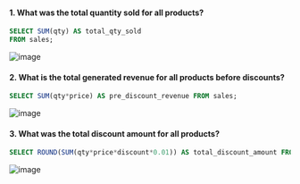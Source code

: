 
#### 1. What was the total quantity sold for all products?
```sql
SELECT SUM(qty) AS total_qty_sold
FROM sales;
```
![image](https://github.com/shivin316/8__Week_SQL_Challenge/assets/122541994/c188984f-8ffa-4e6a-b933-3babb862fdcf)


#### 2. What is the total generated revenue for all products before discounts?
```sql
SELECT SUM(qty*price) AS pre_discount_revenue FROM sales;
```
![image](https://github.com/shivin316/8__Week_SQL_Challenge/assets/122541994/f3694938-6384-46ee-9430-51ee194d85dc)


#### 3. What was the total discount amount for all products?
```sql
SELECT ROUND(SUM(qty*price*discount*0.01)) AS total_discount_amount FROM sales;
```
![image](https://github.com/shivin316/8__Week_SQL_Challenge/assets/122541994/6c80f246-f69c-46eb-bcce-47070d93f2f0)

